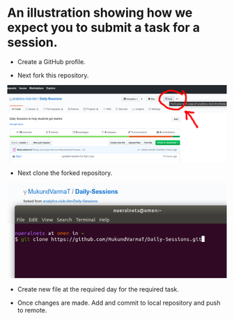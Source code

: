 # An illustration showing how we expect you to submit a task for a session.

- Create a GitHub profile.

- Next fork this repository.

![task-1](images/task-1.png)

- Next clone the forked repository.
  
![task-2](images/task-2.png)

- Create new file at the required day for the required task.

- Once changes are made. Add and commit to local repository and push to remote.
